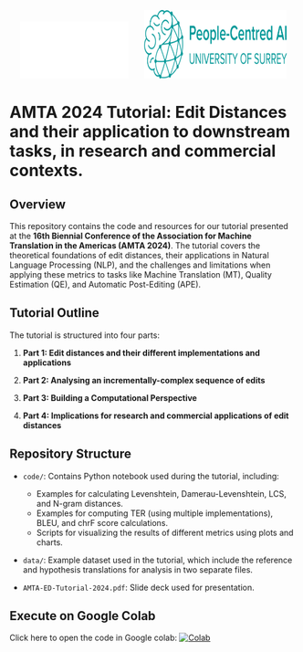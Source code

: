 <p align="center"><img src="imgs/ctsnewlogo-w.png" alt="logo" width="190" height="100"/>&nbsp;&nbsp;&nbsp;&nbsp;&nbsp;&nbsp;&nbsp;<img src="imgs/aisurrey.svg" alt="logo" width="250" height="120"/></p>

# AMTA 2024 Tutorial: Edit Distances and their application to downstream tasks, in research and commercial contexts.

## Overview

This repository contains the code and resources for our tutorial presented at the **16th Biennial Conference of the Association for Machine Translation in the Americas (AMTA 2024)**. The tutorial covers the theoretical foundations of edit distances, their applications in Natural Language Processing (NLP), and the challenges and limitations when applying these metrics to tasks like Machine Translation (MT), Quality Estimation (QE), and Automatic Post-Editing (APE).

## Tutorial Outline

The tutorial is structured into four parts:

1. **Part 1: Edit distances and their different implementations and applications**

2. **Part 2: Analysing an incrementally-complex sequence of edits**
   
3. **Part 3: Building a Computational Perspective**
   
4. **Part 4: Implications for research and commercial applications of edit distances**
   
## Repository Structure

- `code/`: Contains Python notebook used during the tutorial, including:
  - Examples for calculating Levenshtein, Damerau-Levenshtein, LCS, and N-gram distances.
  - Examples for computing TER (using multiple implementations), BLEU, and chrF score calculations.
  - Scripts for visualizing the results of different metrics using plots and charts.
  
- `data/`: Example dataset used in the tutorial, which include the reference and hypothesis translations for analysis in two separate files.

- `AMTA-ED-Tutorial-2024.pdf`: Slide deck used for presentation. 

## Execute on Google Colab

Click here to open the code in Google colab: [![Colab](https://colab.research.google.com/assets/colab-badge.svg)](https://colab.research.google.com/github/surrey-nlp/AMTA-EditDistances-tutorial/blob/main/code/AMTA_tutorial_ED.ipynb)
